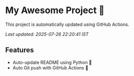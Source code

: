 # My Awesome Project 🚀

This project is automatically updated using GitHub Actions.

_Last updated: 2025-07-26 22:20:41 IST_

## Features
- Auto-update README using Python 🐍
- Auto Git push with GitHub Actions 🤖
